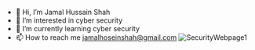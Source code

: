 - 👋 Hi, I’m Jamal Hussain Shah
- 👀 I’m interested in cyber security
- 🌱 I’m currently learning cyber security
- 📫 How to reach me jamalhoseinshah@gmail.com
![SecurityWebpage1](https://user-images.githubusercontent.com/95676591/166661435-deef0627-b81e-416e-9f68-b90a95f47b8a.png)



<!---
Jamal Hussain Shah is a ✨ special ✨ repository because its `README.md` (this file) appears on your GitHub profile.
You can click the Preview link to take a look at your changes.
--->
